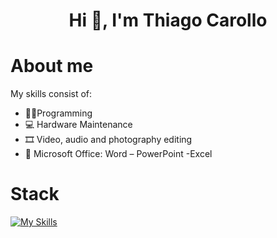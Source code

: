 <div align="center">
<h1 align="center">Hi 👋, I'm Thiago Carollo</h1>
</div>

# About me
  My skills consist of:
  - 👨‍💻Programming
  - 💻 Hardware Maintenance
  - 🎞 Video, audio and photography editing
  - 📄 Microsoft Office: Word – PowerPoint -Excel

# Stack
  [![My Skills](https://skillicons.dev/icons?i=html,css,js,python,cpp,au,autocad,bootstrap,ps,mysqlpr )](https://skillicons.dev)
